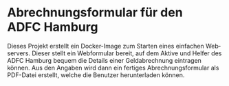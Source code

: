 # Abrechnungsformular für den ADFC&nbsp;Hamburg

Dieses Projekt erstellt ein Docker-Image zum Starten eines einfachen Web&shy;servers. Dieser stellt ein Web&shy;formular bereit, auf dem Aktive und Helfer des ADFC&nbsp;Hamburg bequem die Details einer Geld&shy;abrechnung eintragen können. Aus den Angaben wird dann ein fertiges Abrechnungs&shy;formular als PDF-Datei erstellt, welche die Benutzer herunter&shy;laden können.
